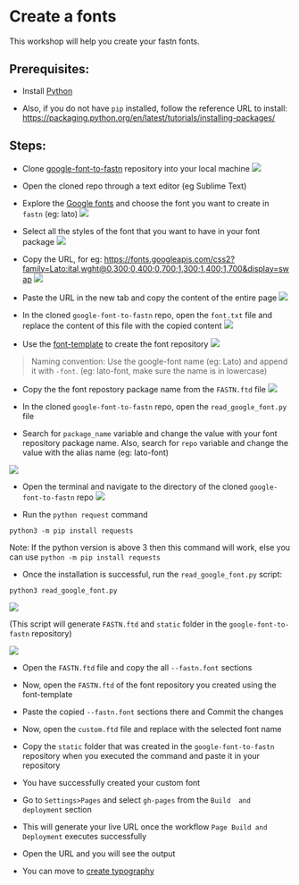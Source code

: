 # Create a fonts

This workshop will help you create your fastn fonts.

## Prerequisites: 

- Install [Python](https://www.python.org/downloads/) 

- Also, if you do not have `pip` installed, follow the reference URL to install: https://packaging.python.org/en/latest/tutorials/installing-packages/

## Steps:

- Clone [google-font-to-fastn](https://github.com/fastn-stack/google-font-to-fastn) repository into your local machine
![](/c-design/static/google-font-to-fastn-repo.png)

- Open the cloned repo through a text editor (eg Sublime Text)

- Explore the [Google fonts](https://fonts.google.com/) and 
choose the font you want to create in `fastn` (eg: lato)
![](/c-design/static/google-font-lato.png)

- Select all the styles of the font that you want to have in 
your font package
![](/c-design/static/selected-lato-styles.png)

- Copy the URL, for eg: https://fonts.googleapis.com/css2?family=Lato:ital,wght@0,300;0,400;0,700;1,300;1,400;1,700&display=swap
![](/c-design/static/copy-lato-url.png)

- Paste the URL in the new tab and copy the content of the 
entire page
![](/c-design/static/display-content.png)

- In the cloned `google-font-to-fastn` repo, open the `font.txt`
file and replace the content of this file with the copied 
content
![](/c-design/static/font-txt.png)

- Use the 
[font-template](https://github.com/fastn-stack/font-template) 
to create the font repository
![](/c-design/static/font-template.png)

> Naming convention: Use the google-font name (eg: Lato) and 
append it with `-font`. 
(eg: lato-font, make sure the name is in lowercase)

- Copy the the font repostory package name from the `FASTN.ftd` 
file
![](/c-design/static/package-name-in-FASTN.png)

- In the cloned `google-font-to-fastn` repo, open the 
`read_google_font.py` file

- Search for `package_name` variable and change the value with 
your font repository package name.
Also, search for `repo` variable and change the value with the 
alias name (eg: lato-font) 

![](/c-design/static/package-name-in-py.png)

- Open the terminal and navigate to the directory of the cloned 
`google-font-to-fastn` repo
![](/c-design/static/navigate-to-directory.png)

- Run the `python request` command 
```
python3 -m pip install requests
```
Note: If the python version is above 3 then this command will 
work, else you can use `python -m pip install requests`

- Once the installation is successful, run the 
`read_google_font.py` script: 
```
python3 read_google_font.py
```
![](/c-design/static/run-py-script.png)

(This script will generate `FASTN.ftd` and `static` folder in 
the `google-font-to-fastn` repository)

![](/c-design/static/FASTN-and-static.png)

- Open the `FASTN.ftd` file and copy the all `--fastn.font` 
sections

- Now, open the `FASTN.ftd` of the font repository you created 
using the font-template

- Paste the copied `--fastn.font` sections there and Commit the 
changes

- Now, open the `custom.ftd` file and replace <font-name> with 
the selected font name

- Copy the `static` folder that was created in the 
`google-font-to-fastn` repository when you executed the command 
and paste it in your repository

- You have successfully created your custom font

- Go to `Settings>Pages` and select `gh-pages` from the `Build 
and deployment` section

- This will generate your live URL once the workflow `Page Build and Deployment` executes successfully

- Open the URL and you will see the output

- You can move to 
[create typography](/c-design/02-create-typography.md)